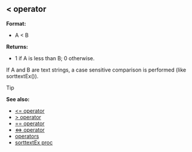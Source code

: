 ## < operator

**Format:**
+   A < B
<!-- -->
**Returns:**
+   1 if A is less than B; 0 otherwise.


If A and B are text strings, a case sensitive comparison is
performed (like sorttextEx()).

> [!TIP] 
> **See also:**
> +   [<= operator](/ref/operator/%3c=.md) 
> +   [> operator](/ref/operator/%3e.md) 
> +   [== operator](/ref/operator/==.md) 
> +   [<=> operator](/ref/operator/%3c=%3e.md) 
> +   [operators](/ref/operator.md) 
> +   [sorttextEx proc](/ref/proc/sorttextEx.md) <!-- -->